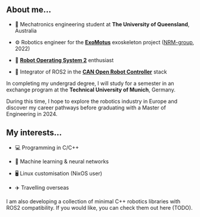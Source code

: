 ## About me...

- 📜 Mechatronics engineering student at **The University of Queensland**, Australia

- ⚙️ Robotics engineer for the **[ExoMotus](https://www.fftai.com/exomotus-m4-2/)** exoskeleton project ([NRM-group](https://github.com/NRM-group), 2022)

- 🤖 **[Robot Operating System 2](https://docs.ros.org/en/foxy/index.html)** enthusiast

- 🤝 Integrator of ROS2 in the **[CAN Open Robot Controller](https://github.com/UniMelbHumanRoboticsLab/CANOpenRobotController)** stack

In completing my undergrad degree, I will study for a semester in an exchange program at the **Technical University of Munich**, Germany.

During this time, I hope to explore the robotics industry in Europe and discover my career pathways before graduating with a Master of Engineering in 2024.

## My interests...

- 💻 Programming in C/C++

- 🧠 Machine learning & neural networks

- 🖥️ Linux customisation (NixOS user)

- ✈️ Travelling overseas

I am also developing a collection of minimal C++ robotics libraries with ROS2 compatibility. If you would like, you can check them out here (TODO).

